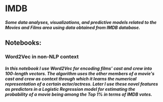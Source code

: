 # IMDB
##### Some data analyses, visualizations, and predictive models related to the Movies and Films area using data obtained from IMDB database.

## Notebooks:
### Word2Vec in non-NLP context
##### In this notebook I use Word2Vec for encoding films' cast and crew into 100-length vectors. The algorithm uses the other members of a movie's cast and crew as context through which it learns the numerical representation of a certain actor/actress. Later I use these novel features as predictors in a Logistic Regression model for estimating the probability of a movie being among the Top 1% in terms of IMDB votes.
